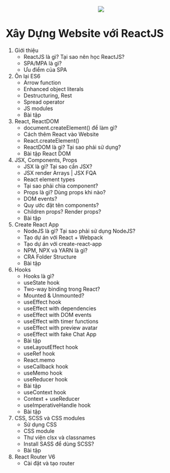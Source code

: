 <p align="center">
    <a href="https://react.dev">
        <img src="https://www.xpand-it.com/wp-content/uploads/2020/04/AFBannerReact_1920x500.png" >
    </a>
</p>

# Xây Dựng Website với ReactJS

1. Giới thiệu	
	+ ReactJS là gì? Tại sao nên học ReactJS?
	+ SPA/MPA là gì?
	+ Ưu điểm của SPA
2. Ôn lại ES6	
	+ Arrow function
	+ Enhanced object literals
	+ Destructuring, Rest
	+ Spread operator
	+ JS modules
	+ Bài tập
3. React, ReactDOM	
	+ document.createElement() để làm gì?
	+ Cách thêm React vào Website
	+ React.createElement()
	+ ReactDOM là gì? Tại sao phải sử dụng?
	+ Bài tập React DOM
4. JSX, Components, Props
	+ JSX là gì? Tại sao cần JSX?
	+ JSX render Arrays | JSX FQA
	+ React element types
	+ Tại sao phải chia component?
	+ Props là gì? Dùng props khi nào?
	+ DOM events?
	+ Quy ước đặt tên components?
	+ Children props? Render props?
	+ Bài tập
5. Create React App
	+ NodeJS là gì? Tại sao phải sử dụng NodeJS?
	+ Tạo dự án với React + Webpack
	+ Tạo dự án với create-react-app
	+ NPM, NPX và YARN là gì?
	+ CRA Folder Structure
	+ Bài tập
6. Hooks
	+ Hooks là gì?
	+ useState hook
	+ Two-way binding trong React?
	+ Mounted & Unmounted?
	+ useEffect hook
	+ useEffect with dependencies
	+ useEffect with DOM events
	+ useEffect with timer functions
	+ useEffect with preview avatar
	+ useEffect with fake Chat App
	+ Bài tập
	+ useLayoutEffect hook
	+ useRef hook
	+ React.memo
	+ useCallback hook
	+ useMemo hook
	+ useReducer hook
	+ Bài tập
	+ useContext hook
	+ Context + useReducer
	+ useImperativeHandle hook
	+ Bài tập
7. CSS, SCSS và CSS modules
	+ Sử dụng CSS
	+ CSS module
	+ Thư viện clsx và classnames
	+ Install SASS để dùng SCSS?
	+ Bài tập
8. React Router V6
	+ Cài đặt và tạo router
